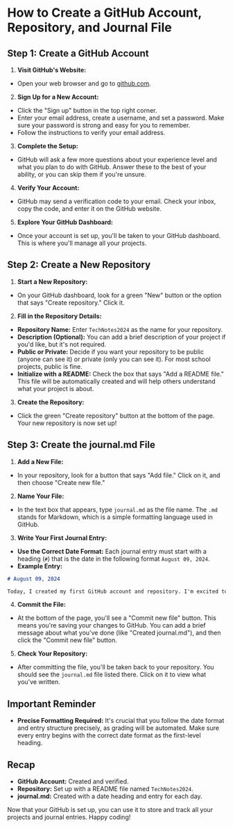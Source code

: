 # How to Create a GitHub Account, Repository, and Journal File

## Step 1: Create a GitHub Account

1. **Visit GitHub's Website:**
- Open your web browser and go to [github.com](https://github.com/).

2. **Sign Up for a New Account:**
- Click the "Sign up" button in the top right corner.
- Enter your email address, create a username, and set a password. Make sure your password is strong and easy for you to remember.
- Follow the instructions to verify your email address.

3. **Complete the Setup:**
- GitHub will ask a few more questions about your experience level and what you plan to do with GitHub. Answer these to the best of your ability, or you can skip them if you're unsure.

4. **Verify Your Account:**
- GitHub may send a verification code to your email. Check your inbox, copy the code, and enter it on the GitHub website.

5. **Explore Your GitHub Dashboard:**
- Once your account is set up, you'll be taken to your GitHub dashboard. This is where you'll manage all your projects.

## Step 2: Create a New Repository

1. **Start a New Repository:**
- On your GitHub dashboard, look for a green "New" button or the option that says "Create repository." Click it.

2. **Fill in the Repository Details:**
- **Repository Name:** Enter `TechNotes2024` as the name for your repository.
- **Description (Optional):** You can add a brief description of your project if you'd like, but it's not required.
- **Public or Private:** Decide if you want your repository to be public (anyone can see it) or private (only you can see it). For most school projects, public is fine.
- **Initialize with a README:** Check the box that says "Add a README file." This file will be automatically created and will help others understand what your project is about.

3. **Create the Repository:**
- Click the green "Create repository" button at the bottom of the page. Your new repository is now set up!

## Step 3: Create the journal.md File

1. **Add a New File:**
- In your repository, look for a button that says "Add file." Click on it, and then choose "Create new file."

2. **Name Your File:**
- In the text box that appears, type `journal.md` as the file name. The `.md` stands for Markdown, which is a simple formatting language used in GitHub.

3. **Write Your First Journal Entry:**
- **Use the Correct Date Format:** Each journal entry must start with a heading (`#`) that is the date in the following format `August 09, 2024`.
- **Example Entry:**

```markdown
# August 09, 2024

Today, I created my first GitHub account and repository. I'm excited to start using GitHub for my projects!
```

4. **Commit the File:**
- At the bottom of the page, you'll see a "Commit new file" button. This means you're saving your changes to GitHub. You can add a brief message about what you've done (like "Created journal.md"), and then click the "Commit new file" button.

5. **Check Your Repository:**
- After committing the file, you'll be taken back to your repository. You should see the `journal.md` file listed there. Click on it to view what you've written.

## Important Reminder

- **Precise Formatting Required:** It's crucial that you follow the date format and entry structure precisely, as grading will be automated. Make sure every entry begins with the correct date format as the first-level heading.

## Recap

- **GitHub Account:** Created and verified.
- **Repository:** Set up with a README file named `TechNotes2024`.
- **journal.md:** Created with a date heading and entry for each day.

Now that your GitHub is set up, you can use it to store and track all your projects and journal entries. Happy coding!
